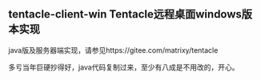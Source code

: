 ## tentacle-client-win Tentacle远程桌面windows版本实现
java版及服务器端实现，请参见https://gitee.com/matrixy/tentacle

多亏当年巨硬抄得好，java代码复制过来，至少有八成是不用改的，开心。

